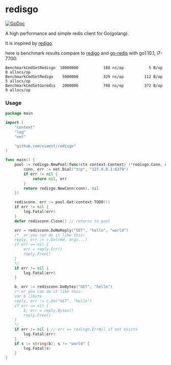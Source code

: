 # redisgo

[![GoDoc](https://godoc.org/github.com/xiaost/redisgo?status.svg)](https://godoc.org/github.com/xiaost/redisgo)

A high performance and simple redis client for Go(golang).

It is inspired by [redigo](https://github.com/gomodule/redigo).

here is benchmark results compare to [redigo](https://github.com/gomodule/redigo) and [go-redis](https://github.com/go-redis/redis) with go1.10.1, i7-7700:

```
BenchmarkCmdSetRedisgo 	10000000	       188 ns/op	       5 B/op	       0 allocs/op
BenchmarkCmdSetRedigo  	 5000000	       329 ns/op	     112 B/op	       5 allocs/op
BenchmarkCmdSetGoredis 	 2000000	       748 ns/op	     372 B/op	       9 allocs/op
```

### Usage

```go
package main

import (
    "context"
    "log"
    "net"

    "github.com/xiaost/redisgo"
)

func main() {
    pool := redisgo.NewPool(func(ctx context.Context) (*redisgo.Conn, error) {
        conn, err := net.Dial("tcp", "127.0.0.1:6379")
        if err != nil {
            return nil, err
        }
        return redisgo.NewConn(conn), nil
    })

    redisconn, err := pool.Get(context.TODO())
    if err != nil {
        log.Fatal(err)
    }
    defer redisconn.Close() // returns to pool

    err = redisconn.DoNoReply("SET", "hello", "world")
    /*  or you can do it like this:
    reply, err := c.Do(cmd, args...)
    if err == nil {
        err = reply.Err()
        reply.Free()
    }
    */
    if err != nil {
        log.Fatal(err)
    }

    b, err := redisconn.DoBytes("GET", "hello")
    /* or you can do it like this:
    var b []byte
    reply, err := c.Do("GET", "hello")
    if err == nil {
        b, err = reply.Bytes()
        reply.Free()
    }
    */
    if err != nil { // err == redisgo.ErrNil if not exists
        log.Fatal(err)
    }
    if s := string(b); s != "world" {
        log.Fatal(s)
    }
}
```
